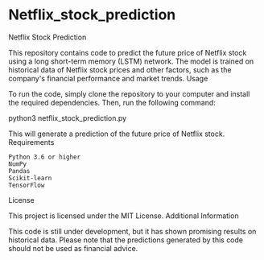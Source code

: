 # Netflix_stock_prediction

Netflix Stock Prediction

This repository contains code to predict the future price of Netflix stock using a long short-term memory (LSTM) network. The model is trained on historical data of Netflix stock prices and other factors, such as the company's financial performance and market trends.
Usage

To run the code, simply clone the repository to your computer and install the required dependencies. Then, run the following command:

python3 netflix_stock_prediction.py

This will generate a prediction of the future price of Netflix stock.
Requirements

    Python 3.6 or higher
    NumPy
    Pandas
    Scikit-learn
    TensorFlow

License

This project is licensed under the MIT License.
Additional Information

This code is still under development, but it has shown promising results on historical data. Please note that the predictions generated by this code should not be used as financial advice.
